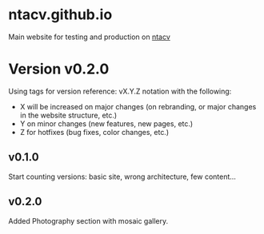 # ntacv.github.io
Main website for testing and production on [ntacv](https://ntacv.github.io)

# Version v0.2.0

Using tags for version reference: 
vX.Y.Z notation 
with the following:

- X will be increased on major changes (on rebranding, or major changes in the website structure, etc.)
- Y on minor changes (new features, new pages, etc.)
- Z for hotfixes (bug fixes, color changes, etc.)

## v0.1.0
Start counting versions: basic site, wrong architecture, few content...

## v0.2.0
Added Photography section with mosaic gallery.
